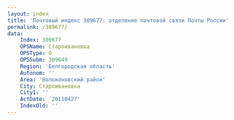 ```yaml
---
layout: index
title: 'Почтовый индекс 309677: отделение почтовой связи Почты России'
permalink: /309677/
data:
    Index: 309677
    OPSName: Староивановка
    OPSType: О
    OPSSubm: 309649
    Region: 'Белгородская область'
    Autonom: ''
    Area: 'Волоконовский район'
    City: Староивановка
    City1: ''
    ActDate: '20110427'
    IndexOld: ''
---
```

